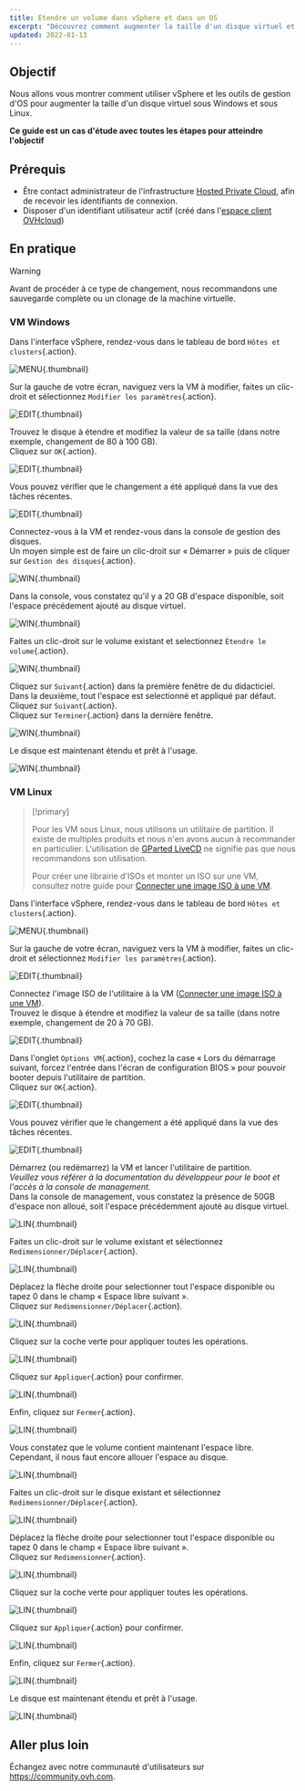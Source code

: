 ```yaml
---
title: Etendre un volume dans vSphere et dans un OS
excerpt: "Découvrez comment augmenter la taille d'un disque virtuel et l'intégrer à votre VM"
updated: 2022-01-13
---
```



## Objectif

Nous allons vous montrer comment utiliser vSphere et les outils de gestion d'OS pour augmenter la taille d'un disque virtuel sous Windows et sous Linux.

**Ce guide est un cas d'étude avec toutes les étapes pour atteindre l'objectif**

## Prérequis

- Être contact administrateur de l'infrastructure [Hosted Private Cloud](https://www.ovhcloud.com/fr/enterprise/products/hosted-private-cloud/), afin de recevoir les identifiants de connexion.
- Disposer d'un identifiant utilisateur actif (créé dans l'[espace client OVHcloud](https://www.ovh.com/auth/?action=gotomanager&from=https://www.ovh.com/fr/&ovhSubsidiary=fr))

## En pratique

> [!warning]
>
> Avant de procéder à ce type de changement, nous recommandons une sauvegarde complète ou un clonage de la machine virtuelle.
>

### VM Windows

Dans l'interface vSphere, rendez-vous dans le tableau de bord `Hôtes et clusters`{.action}.

![MENU](images/en01dash.png){.thumbnail}

Sur la gauche de votre écran, naviguez vers la VM à modifier, faites un clic-droit et sélectionnez `Modifier les paramètres`{.action}.

![EDIT](images/en02vm.png){.thumbnail}

Trouvez le disque à étendre et modifiez la valeur de sa taille (dans notre exemple, changement de 80 à 100 GB).<br>
Cliquez sur `OK`{.action}.

![EDIT](images/en03hdd.png){.thumbnail}

Vous pouvez vérifier que le changement a été appliqué dans la vue des tâches récentes.

![EDIT](images/en04task.png){.thumbnail}

Connectez-vous à la VM et rendez-vous dans la console de gestion des disques.<br>
Un moyen simple est de faire un clic-droit sur « Démarrer » puis de cliquer sur `Gestion des disques`{.action}.

![WIN](images/en05start.png){.thumbnail}

Dans la console, vous constatez qu'il y a 20 GB d'espace disponible, soit l'espace précédement ajouté au disque virtuel.

![WIN](images/en06unallocated.png){.thumbnail}

Faites un clic-droit sur le volume existant et selectionnez `Étendre le volume`{.action}.

![WIN](images/en07extend.png){.thumbnail}

Cliquez sur `Suivant`{.action} dans la première fenêtre de du didacticiel.<br>
Dans la deuxième, tout l'espace est selectionné et appliqué par défaut. Cliquez sur `Suivant`{.action}.<br>
Cliquez sur `Terminer`{.action} dans la dernière fenêtre.

![WIN](images/en08wiz.png){.thumbnail}

Le disque est maintenant étendu et prêt à l'usage.

![WIN](images/en09done.png){.thumbnail}

### VM Linux

> [!primary]
>
> Pour les VM sous Linux, nous utilisons un utilitaire de partition. Il existe de multiples produits et nous n'en avons aucun à recommander en particulier. L'utilisation de [GParted LiveCD](http://gparted.sourceforge.net/livecd.php) ne signifie pas que nous recommandons son utilisation.
> 
> Pour créer une librairie d'ISOs et monter un ISO sur une VM, consultez notre guide pour [Connecter une image ISO à une VM](/pages/hosted_private_cloud/hosted_private_cloud_powered_by_vmware/how_to_connect_an_iso_image_to_a_vm).


Dans l'interface vSphere, rendez-vous dans le tableau de bord `Hôtes et clusters`{.action}.

![MENU](images/en01dash.png){.thumbnail}

Sur la gauche de votre écran, naviguez vers la VM à modifier, faites un clic-droit et sélectionnez `Modifier les paramètres`{.action}.

![EDIT](images/en10vm.png){.thumbnail}

Connectez l'image ISO de l'utilitaire à la VM ([Connecter une image ISO à une VM](/pages/hosted_private_cloud/hosted_private_cloud_powered_by_vmware/how_to_connect_an_iso_image_to_a_vm)).<br> 
Trouvez le disque à étendre et modifiez la valeur de sa taille (dans notre exemple, changement de 20 à 70 GB).<br>

![EDIT](images/en11hdd.png){.thumbnail}

Dans l'onglet `Options VM`{.action}, cochez la case « Lors du démarrage suivant, forcez l'entrée dans l'écran de configuration BIOS » pour pouvoir booter depuis l'utilitaire de partition.<br>
Cliquez sur `OK`{.action}.

![EDIT](images/en12bios.png){.thumbnail}

Vous pouvez vérifier que le changement a été appliqué dans la vue des tâches récentes.

![EDIT](images/en13task.png){.thumbnail}

Démarrez (ou redémarrez) la VM et lancer l'utilitaire de partition.<br>
*Veuillez vous référer à la documentation du développeur pour le boot et l'accès à la console de management.*<br>
Dans la console de management, vous constatez la présence de 50GB d'espace non alloué, soit l'espace précédemment ajouté au disque virtuel.

![LIN](images/en14unallocated.png){.thumbnail}

Faites un clic-droit sur le volume existant et sélectionnez `Redimensionner/Déplacer`{.action}.

![LIN](images/en15extend.png){.thumbnail}

Déplacez la flèche droite pour selectionner tout l'espace disponible ou tapez 0 dans le champ « Espace libre suivant ».<br>
Cliquez sur `Redimensionner/Déplacer`{.action}.

![LIN](images/en16wiz.png){.thumbnail}

Cliquez sur la coche verte pour appliquer toutes les opérations.

![LIN](images/en17apply.png){.thumbnail}

Cliquez sur `Appliquer`{.action} pour confirmer.

![LIN](images/en18confirm.png){.thumbnail}

Enfin, cliquez sur `Fermer`{.action}.

![LIN](images/en19close.png){.thumbnail}

Vous constatez que le volume contient maintenant l'espace libre.<br>
Cependant, il nous faut encore allouer l'espace au disque.

![LIN](images/en20disk.png){.thumbnail}

Faites un clic-droit sur le disque existant et sélectionnez `Redimensionner/Déplacer`{.action}.

![LIN](images/en21extend.png){.thumbnail}

Déplacez la flèche droite pour selectionner tout l'espace disponible ou tapez 0 dans le champ « Espace libre suivant ».<br>
Cliquez sur `Redimensionner`{.action}.

![LIN](images/en22wiz.png){.thumbnail}

Cliquez sur la coche verte pour appliquer toutes les opérations.

![LIN](images/en23apply.png){.thumbnail}

Cliquez sur `Appliquer`{.action} pour confirmer.

![LIN](images/en18confirm.png){.thumbnail}

Enfin, cliquez  sur `Fermer`{.action}.

![LIN](images/en19close.png){.thumbnail}

Le disque est maintenant étendu et prêt à l'usage.<br>

![LIN](images/en24done.png){.thumbnail}

## Aller plus loin

Échangez avec notre communauté d'utilisateurs sur <https://community.ovh.com>.
